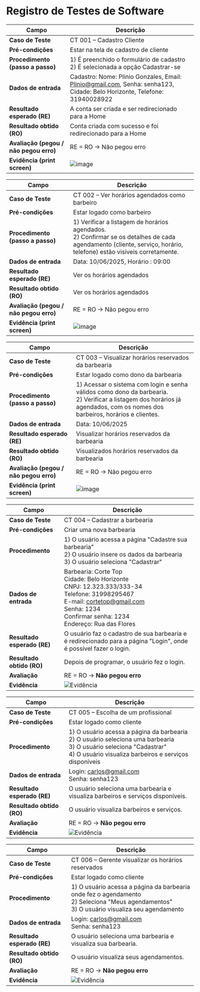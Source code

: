 # Registro de Testes de Software

| **Campo**                      | **Descrição**                                                                 |
|-------------------------------|------------------------------------------------------------------------------|
| **Caso de Teste**             | CT 001 – Cadastro Cliente                                                     |
| **Pré-condições**             | Estar na tela de cadastro de cliente                                                    |
| **Procedimento (passo a passo)** | 1) É preenchido o formulário de cadastro <br> 2) É selecionada a opção Cadastrar-se |
| **Dados de entrada**          | Cadastro: Nome: Plinio Gonzales, Email: Plinio@gmail.com, Senha: senha123, Cidade: Belo Horizonte, Telefone: 31940028922                              |
| **Resultado esperado (RE)**   | A conta ser criada e ser redirecionado para a Home            |
| **Resultado obtido (RO)**     | Conta criada com sucesso e foi redirecionado para a Home                        |
| **Avaliação (pegou / não pegou erro)** | RE = RO → Não pegou erro                       |
| **Evidência (print screen)** |   ![image](https://github.com/user-attachments/assets/8dfdbd74-655f-40e4-a321-19b6275d193d) |

| **Campo**                      | **Descrição**                                                                 |
|-------------------------------|------------------------------------------------------------------------------|
| **Caso de Teste**             | CT 002 – Ver horários agendados como barbeiro                                                     |
| **Pré-condições**             | Estar logado como barbeiro                                                    |
| **Procedimento (passo a passo)** | 1) Verificar a listagem de horários agendados. <br> 2)	Confirmar se os detalhes de cada agendamento (cliente, serviço, horário, telefone) estão visíveis corretamente. |
| **Dados de entrada**          |   Data: 10/06/2025, Horário : 09:00                            |
| **Resultado esperado (RE)**   | Ver os horários agendados            |
| **Resultado obtido (RO)**     | Ver os horários agendados            |
| **Avaliação (pegou / não pegou erro)** | RE = RO → Não pegou erro                        |
| **Evidência (print screen)**  | ![image](https://github.com/user-attachments/assets/81a81c0d-9420-4b5b-ba60-59223ed92e07) |

| **Campo**                      | **Descrição**                                                                 |
|-------------------------------|------------------------------------------------------------------------------|
| **Caso de Teste**             | CT 003 – Visualizar horários reservados da barbearia                                                     |
| **Pré-condições**             | Estar logado como dono da barbearia                                                     |
| **Procedimento (passo a passo)** | 1) Acessar o sistema com login e senha válidos como dono da barbearia. <br> 2) Verificar a listagem dos horários já agendados, com os nomes dos barbeiros, horários e clientes.|
| **Dados de entrada**          |  Data: 10/06/2025                              |
| **Resultado esperado (RE)**   | Visualizar horários reservados da barbearia             |
| **Resultado obtido (RO)**     | Visualizados horários reservados da barbearia                        |
| **Avaliação (pegou / não pegou erro)** | RE = RO → Não pegou erro                          |
| **Evidência (print screen)**  | ![image](https://github.com/user-attachments/assets/9903d340-e5f3-4f55-a7c8-2ce0502d6d75) |

| **Campo**                     | **Descrição**                                                                                                                                      |
|------------------------------|-----------------------------------------------------------------------------------------------------------------------------------------------------|
| **Caso de Teste**            | CT 004 – Cadastrar a barbearia                                                                                                                     |
| **Pré-condições**            | Criar uma nova barbearia                                                                                                                           |
| **Procedimento**             | 1) O usuário acessa a página "Cadastre sua barbearia"<br>2) O usuário insere os dados da barbearia<br>3) O usuário seleciona "Cadastrar"<br> |
| **Dados de entrada**         | Barbearia: Corte Top<br>Cidade: Belo Horizonte<br>CNPJ: 12.323.333/333-34<br>Telefone: 31998295467<br>E-mail: cortetop@gmail.com<br>Senha: 1234<br>Confirmar senha: 1234<br>Endereço: Rua das Flores |
| **Resultado esperado (RE)**  | O usuário faz o cadastro de sua barbearia e é redirecionado para a página "Login", onde é possível fazer o login.                                |
| **Resultado obtido (RO)**    | Depois de programar, o usuário fez o login.                                                                                                       |
| **Avaliação**                | RE = RO → **Não pegou erro**                                                                                        |
| **Evidência**                | ![Evidência](https://github.com/user-attachments/assets/6a550554-7148-4253-815b-58b3e45578db)                                                     |

| **Campo**                     | **Descrição**                                                                                                                                      |
|------------------------------|-----------------------------------------------------------------------------------------------------------------------------------------------------|
| **Caso de Teste**            | CT 005 – Escolha de um profissional                                                                                                                 |
| **Pré-condições**            | Estar logado como cliente                                                                                                                           |
| **Procedimento**             | 1) O usuário acessa a página da barbearia<br>2) O usuário seleciona uma barbearia<br>3) O usuário seleciona "Cadastrar"<br>4) O usuário visualiza barbeiros e serviços disponíveis |
| **Dados de entrada**         | Login: carlos@gmail.com<br>Senha: senha123                                                                                                          |
| **Resultado esperado (RE)**  | O usuário seleciona uma barbearia e visualiza barbeiros e serviços disponíveis.                                                                    |
| **Resultado obtido (RO)**    | O usuário visualiza barbeiros e serviços.                                                                                                           |
| **Avaliação**                | RE = RO → **Não pegou erro**                                                                                            |
| **Evidência**                | ![Evidência](https://github.com/user-attachments/assets/5313812d-b6fc-4d55-9edd-b094a3375721)                                                       |


| **Campo**                     | **Descrição**                                                                                                                                      |
|------------------------------|-----------------------------------------------------------------------------------------------------------------------------------------------------|
| **Caso de Teste**            | CT 006 – Gerente visualizar os horários reservados                                                                                                 |
| **Pré-condições**            | Estar logado como cliente                                                                                                                           |
| **Procedimento**             | 1) O usuário acessa a página da barbearia onde fez o agendamento<br>2) Seleciona "Meus agendamentos"<br>3) O usuário visualiza seu agendamento     |
| **Dados de entrada**         | Login: carlos@gmail.com<br>Senha: senha123                                                                                                          |
| **Resultado esperado (RE)**  | O usuário seleciona uma barbearia e visualiza sua barbearia.                                                                                       |
| **Resultado obtido (RO)**    | O usuário visualiza seus agendamentos.                                                                                                              |
| **Avaliação**                | RE = RO → **Não pegou erro**                                                                                         |
| **Evidência**                | ![Evidência](https://github.com/user-attachments/assets/365c762b-cc83-460a-a6bc-e6f5a0281e54)                                                       |
